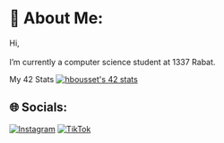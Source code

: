 # 💫 About Me:
Hi,<br><br>I’m currently a computer science student at 1337 Rabat.

My 42 Stats
[![hbousset's 42 stats](https://badge.mediaplus.ma/colorfulwaves/hbousset)](https://github.com/oakoudad/badge42)

## 🌐 Socials:
[![Instagram](https://img.shields.io/badge/Instagram-%23E4405F.svg?logo=Instagram&logoColor=white)](https://instagram.com/hamzabsst) [![TikTok](https://img.shields.io/badge/TikTok-%23000000.svg?logo=TikTok&logoColor=white)](https://tiktok.com/@hamzabsst) 
